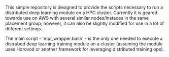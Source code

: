 This simple repository is designed to provide the scripts 
necessary to run a distributed deep learning module on a 
HPC cluster. Currently it is geared towards use on AWS with 
several similar nodes/instaces in the same placement group; 
however, it can also be slightly modified for use in a lot 
of different settings.

The main script - 'mpi_wrapper.bash' - is the only one 
needed to execute a distrubed deep learning training module 
on a cluster (assuming the module uses Horovod or another 
framework for leveraging distributed training ops).
